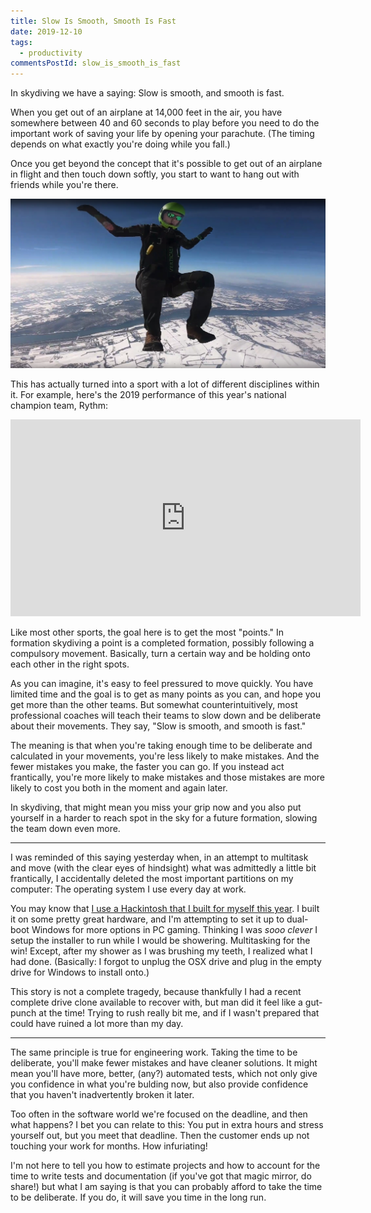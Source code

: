 ```yaml
---
title: Slow Is Smooth, Smooth Is Fast
date: 2019-12-10
tags:
  - productivity
commentsPostId: slow_is_smooth_is_fast
---
```


In skydiving we have a saying: Slow is smooth, and smooth is fast.

When you get out of an airplane at 14,000 feet in the air, you have somewhere between 40 and 60 seconds to play before you need to do the important work of saving your life by opening your parachute. (The timing depends on what exactly you're doing while you fall.)

Once you get beyond the concept that it's possible to get out of an airplane in flight and then touch down softly, you start to want to hang out with friends while you're there.

![Me, skydiving](/img/2019/sit-fly-winter-2019.png)

This has actually turned into a sport with a lot of different disciplines within it. For example, here's the 2019 performance of this year's national champion team, Rythm:

<iframe width="560" height="315" src="https://www.youtube.com/embed/etTZSNgIm-A" title="YouTube video player" frameborder="0" allow="accelerometer; autoplay; clipboard-write; encrypted-media; gyroscope; picture-in-picture" allowfullscreen></iframe>

Like most other sports, the goal here is to get the most "points." In formation skydiving a point is a completed formation, possibly following a compulsory movement. Basically, turn a certain way and be holding onto each other in the right spots.

As you can imagine, it's easy to feel pressured to move quickly. You have limited time and the goal is to get as many points as you can, and hope you get more than the other teams. But somewhat counterintuitively, most professional coaches will teach their teams to slow down and be deliberate about their movements. They say, "Slow is smooth, and smooth is fast."

The meaning is that when you're taking enough time to be deliberate and calculated in your movements, you're less likely to make mistakes. And the fewer mistakes you make, the faster you can go. If you instead act frantically, you're more likely to make mistakes and those mistakes are more likely to cost you both in the moment and again later.

In skydiving, that might mean you miss your grip now and you also put yourself in a harder to reach spot in the sky for a future formation, slowing the team down even more.

---

I was reminded of this saying yesterday when, in an attempt to multitask and move (with the clear eyes of hindsight) what was admittedly a little bit frantically, I accidentally deleted the most important partitions on my computer: The operating system I use every day at work.

You may know that [I use a Hackintosh that I built for myself this year](/blog/2019/building-a-hackintosh-2019/). I built it on some pretty great hardware, and I'm attempting to set it up to dual-boot Windows for more options in PC gaming. Thinking I was _sooo clever_ I setup the installer to run while I would be showering. Multitasking for the win! Except, after my shower as I was brushing my teeth, I realized what I had done. (Basically: I forgot to unplug the OSX drive and plug in the empty drive for Windows to install onto.)

This story is not a complete tragedy, because thankfully I had a recent complete drive clone available to recover with, but man did it feel like a gut-punch at the time! Trying to rush really bit me, and if I wasn't prepared that could have ruined a lot more than my day.

---

The same principle is true for engineering work. Taking the time to be deliberate, you'll make fewer mistakes and have cleaner solutions. It might mean you'll have more, better, (any?) automated tests, which not only give you confidence in what you're bulding now, but also provide confidence that you haven't inadvertently broken it later.

Too often in the software world we're focused on the deadline, and then what happens? I bet you can relate to this: You put in extra hours and stress yourself out, but you meet that deadline. Then the customer ends up not touching your work for months. How infuriating!

I'm not here to tell you how to estimate projects and how to account for the time to write tests and documentation (if you've got that magic mirror, do share!) but what I am saying is that you can probably afford to take the time to be deliberate. If you do, it will save you time in the long run.
